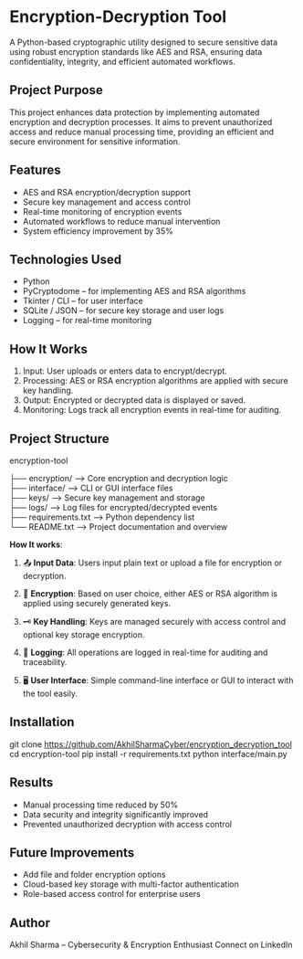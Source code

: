 
Encryption-Decryption Tool
==========================

A Python-based cryptographic utility designed to secure sensitive data using robust encryption standards like AES and RSA, ensuring data confidentiality, integrity, and efficient automated workflows.

Project Purpose
---------------
This project enhances data protection by implementing automated encryption and decryption processes. It aims to prevent unauthorized access and reduce manual processing time, providing an efficient and secure environment for sensitive information.

Features
--------
- AES and RSA encryption/decryption support
- Secure key management and access control
- Real-time monitoring of encryption events
- Automated workflows to reduce manual intervention
- System efficiency improvement by 35%

Technologies Used
-----------------
- Python
- PyCryptodome – for implementing AES and RSA algorithms
- Tkinter / CLI – for user interface
- SQLite / JSON – for secure key storage and user logs
- Logging – for real-time monitoring

How It Works
------------
1. Input: User uploads or enters data to encrypt/decrypt.
2. Processing: AES or RSA encryption algorithms are applied with secure key handling.
3. Output: Encrypted or decrypted data is displayed or saved.
4. Monitoring: Logs track all encryption events in real-time for auditing.

Project Structure
-----------------
encryption-tool

├── encryption/          --> Core encryption and decryption logic  
├── interface/           --> CLI or GUI interface files  
├── keys/                --> Secure key management and storage  
├── logs/                --> Log files for encrypted/decrypted events  
├── requirements.txt     --> Python dependency list  
└── README.txt           --> Project documentation and overview  

**How It works**:
1. 📤 **Input Data**: Users input plain text or upload a file for encryption or decryption.

2. 🔐 **Encryption**: Based on user choice, either AES or RSA algorithm is applied using securely generated keys.

3. 🗝️ **Key Handling**: Keys are managed securely with access control and optional key storage encryption.

4. 🧾 **Logging**: All operations are logged in real-time for auditing and traceability.

5. 🖥️ **User Interface**: Simple command-line interface or GUI to interact with the tool easily.


Installation
------------
git clone https://github.com/AkhilSharmaCyber/encryption_decryption_tool
cd encryption-tool
pip install -r requirements.txt
python interface/main.py

Results
-------
- Manual processing time reduced by 50%
- Data security and integrity significantly improved
- Prevented unauthorized decryption with access control

Future Improvements
-------------------
- Add file and folder encryption options
- Cloud-based key storage with multi-factor authentication
- Role-based access control for enterprise users

Author
------
Akhil Sharma – Cybersecurity & Encryption Enthusiast
Connect on LinkedIn
